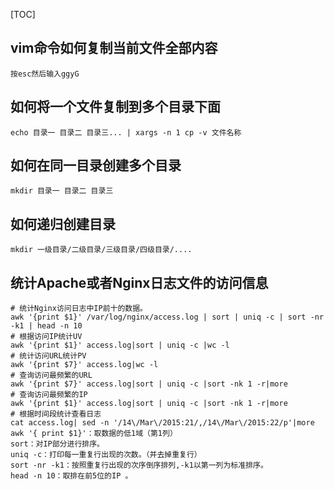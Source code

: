 [TOC]

## vim命令如何复制当前文件全部内容

```shell
按esc然后输入ggyG
```

## 如何将一个文件复制到多个目录下面

```shell
echo 目录一 目录二 目录三... | xargs -n 1 cp -v 文件名称
```

## 如何在同一目录创建多个目录

```shell
mkdir 目录一 目录二 目录三
```

## 如何递归创建目录

```shell
mkdir 一级目录/二级目录/三级目录/四级目录/....
```

## 统计Apache或者Nginx日志文件的访问信息

```shell
# 统计Nginx访问日志中IP前十的数据。
awk '{print $1}' /var/log/nginx/access.log | sort | uniq -c | sort -nr -k1 | head -n 10
# 根据访问IP统计UV
awk '{print $1}' access.log|sort | uniq -c |wc -l
# 统计访问URL统计PV
awk '{print $7}' access.log|wc -l
# 查询访问最频繁的URL
awk '{print $7}' access.log|sort | uniq -c |sort -nk 1 -r|more
# 查询访问最频繁的IP
awk '{print $1}' access.log|sort | uniq -c |sort -nk 1 -r|more
# 根据时间段统计查看日志
cat access.log| sed -n '/14\/Mar\/2015:21/,/14\/Mar\/2015:22/p'|more
awk '{ print $1}'：取数据的低1域（第1列）
sort：对IP部分进行排序。
uniq -c：打印每一重复行出现的次数。（并去掉重复行）
sort -nr -k1：按照重复行出现的次序倒序排列,-k1以第一列为标准排序。
head -n 10：取排在前5位的IP 。
```